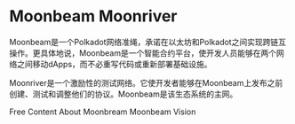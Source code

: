 # Moonbeam Moonriver

Moonbeam是一个Polkadot网络准绳，承诺在以太坊和Polkadot之间实现跨链互操作。更具体地说，Moonbeam是一个智能合约平台，使开发人员能够在两个网络之间移动dApps，而不必重写代码或重新部署基础设施。

Moonriver是一个激励性的测试网络。它使开发者能够在Moonbeam上发布之前创建、测试和调整他们的协议。Moonbeam是该生态系统的主网。


<ResourceGroupTitle>Free Content</ResourceGroupTitle>
<BadgeLink colorScheme='yellow' badgeText='Read' href='https://docs.moonbeam.network/learn/platform/networks/moonbeam/'>About Moonbream</BadgeLink>
<BadgeLink colorScheme='yellow' badgeText='Read' href='https://docs.moonbeam.network/learn/platform/vision/'>Moonbeam Vision</BadgeLink>
